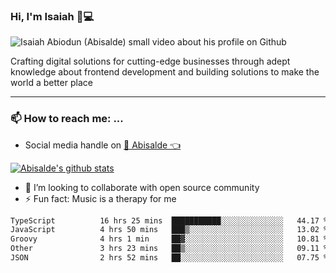 ### Hi, I'm Isaiah 🌻💻

<img src="https://res.cloudinary.com/abisalde/image/upload/c_scale,h_311,w_816/v1616039512/Abisalde_github.gif" alt="Isaiah Abiodun (Abisalde) small video about his profile on Github">

Crafting digital solutions for cutting-edge businesses through adept knowledge about frontend development and building solutions to make the world a better place
<hr>

### 📫 How to reach me: ...
- Social media handle on <a href="https://twitter.com/abisalde">🔔  Abisalde   👈</a>


[![Abisalde's github stats](https://github-readme-stats.vercel.app/api?username=abisalde)](https://github.com/abisalde/github-readme-stats)

- 👯 I’m looking to collaborate with open source community
- ⚡ Fun fact: Music is a therapy for me


<!--
**abisalde/Abisalde** is a ✨ _special_ ✨ repository because its `README.md` (this file) appears on your GitHub profile.

Here are some ideas to get you started:


- 👯 I’m looking to collaborate with open source community
- 🤔 I’m looking for help with ...
- 💬 Ask me about ...
- 📫 How to reach me: ...
- 😄 Pronouns: ...
- ⚡ Fun fact: ...
-->

<!--START_SECTION:waka-->

```txt
TypeScript          16 hrs 25 mins  ███████████░░░░░░░░░░░░░░   44.17 %
JavaScript          4 hrs 50 mins   ███▒░░░░░░░░░░░░░░░░░░░░░   13.02 %
Groovy              4 hrs 1 min     ██▓░░░░░░░░░░░░░░░░░░░░░░   10.81 %
Other               3 hrs 23 mins   ██▒░░░░░░░░░░░░░░░░░░░░░░   09.11 %
JSON                2 hrs 52 mins   ██░░░░░░░░░░░░░░░░░░░░░░░   07.75 %
```

<!--END_SECTION:waka-->

